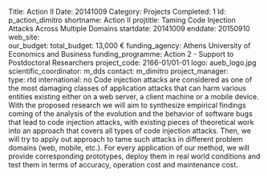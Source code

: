 Title: Action II
Date:  20141009
Category: Projects
Completed: 1
Id: p_action_dimitro
shortname: Action II
projtitle: Taming Code Injection Attacks Across Multiple Domains
startdate:  20141009
enddate: 20150910
web_site:  
our_budget:
total_budget: 13,000 €
funding_agency: Athens University of Economics and Business
funding_programme: Action 2 - Support to Postdoctoral Researchers
project_code: 2166-01/01-01
logo: aueb_logo.jpg  
scientific_coordinator: m_dds
contact: m_dimitro
project_manager:  
type: rtd
international: no
Code injection attacks are considered as one of the most damaging classes of application attacks that can harm various entities existing either on a web server, a client machine or a mobile device. With the proposed research we will aim to synthesize empirical findings coming of the analysis of the evolution and the behavior of software bugs that lead to code injection attacks, with existing pieces of theoretical work into an approach that covers all types of code injection attacks. Then, we will try to apply out approach to tame such attacks in different problem domains (web, mobile, etc.). For every application of our method, we will provide corresponding prototypes, deploy them in real world conditions and test them in terms of accuracy, operation cost and maintenance cost.
